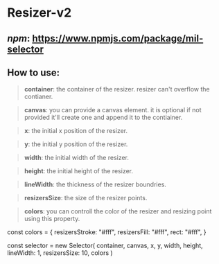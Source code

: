 # Resizer-v2

## _npm_: https://www.npmjs.com/package/mil-selector

## How to use:

> **container**: the container of the resizer. resizer can't overflow the contianer.

> **canvas**: you can provide a canvas element. it is optional if not provided it'll create one and append it to the contiainer.

> **x**: the initial x position of the resizer.

> **y**: the initial y position of the resizer.

> **width**: the initial width of the resizer.

> **height**: the initial height of the resizer.

> **lineWidth**: the thickness of the resizer boundries.

> **resizersSize**: the size of the resizer points.

> **colors**: you can controll the color of the resizer and resizing point using this property.

const colors = {
resizersStroke: "#fff",
resizersFill: "#fff",
rect: "#fff",
}

const selector = new Selector(
container,
canvas,
x,
y,
width,
height,
lineWidth: 1,
resizersSize: 10,
colors
)
